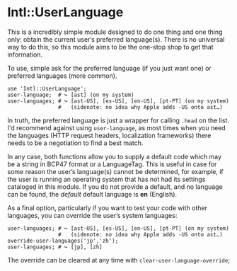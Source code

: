# Intl::UserLanguage

This is a incredibly simple module designed to do one thing and one thing only:
obtain the current user’s preferred language(s).  There is no universal way to
do this, so this module aims to be the one-stop shop to get that information.

To use, simple ask for the preferred language (if you just want one) or
preferred languages (more common).

    use 'Intl::UserLanguage';
    user-language;  # ↪︎ [ast] (on my system)
    user-languages; # ↪︎ [ast-US], [es-US], [en-US], [pt-PT] (on my system)
                    #   (sidenote: no idea why Apple adds -US onto ast…)

In truth, the preferred language is just a wrapper for calling `.head` on the
list.  I'd recommend against using `user-language`, as most times when you
need the languages (HTTP request headers, localization frameworks) there needs
to be a negotiation to find a best match.

In any case, both functions allow you to supply a default code which may be a
string in BCP47 format or a LanguageTag.  This is useful in case for some reason
the user’s language(s) cannot be determined, for example, if the user is
running an operating system that has not had its settings cataloged in this
module.  If you do not provide a default, and no language can be found, the
*default* default language is **en** (English).

As a final option, particularly if you want to test your code with other
languages, you can override the user’s system languages:

    user-languages; # ↪︎ [ast-US], [es-US], [en-US], [pt-PT] (on my system)
                    #   (sidenote: no idea why Apple adds -US onto ast…)
    override-user-languages('jp','zh');
    user-languages; # ↪︎ [jp], [zh]

The override can be cleared at any time with `clear-user-language-override`;
